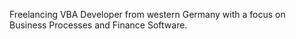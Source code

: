 Freelancing VBA Developer from western Germany with a focus on Business Processes and Finance Software.

